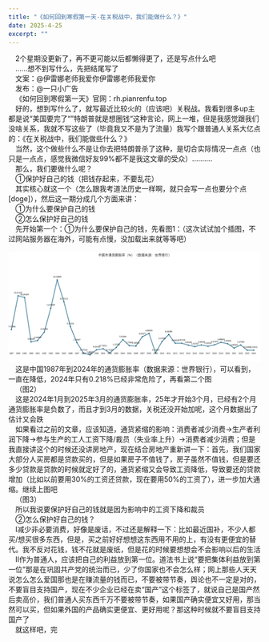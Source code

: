 ```yaml
---
title: "《如何回到寒假第一天-在关税战中，我们能做什么？》"
date: 2025-4-25
excerpt: ""
---
```

<div>

&ensp;&ensp;2个星期没更新了，再不更可能以后都懒得更了，还是写点什么吧  
&ensp;&ensp;……想不到写什么，先把结尾写了  
&ensp;&ensp;文案：@伊雷娜老师我爱你伊雷娜老师我爱你  
&ensp;&ensp;发布：@一只小广告  
&ensp;&ensp;《如何回到寒假第一天》官网：rh.pianrenfu.top  
&ensp;&ensp;好的，想到写什么了，就写最近比较火的（应该吧）关税战。我看到很多up主都是说“美国要完了“”特朗普就是想圈钱“这种言论，网上一堆，但是我感觉跟我们没啥关系，我就不写这些了（毕竟我又不是为了流量）我写个跟普通人关系大亿点的：《在关税战中，我们能做些什么？》  
&ensp;&ensp;当然，这个做些什么不是让你去把特朗普杀了这种，是切合实际情况一点点（也只是一点点，感觉我微信好友99%都不是我这文章的受众）..........  
&ensp;&ensp;那么，我们要做什么呢？  
&ensp;&ensp;①保护好自己的钱（把钱存起来，不要乱花）  
&ensp;&ensp;其实核心就这一个（怎么跟我考道法历史一样啊，就只会写一点也要分个点[doge]），然后这一期分成几个方面来讲：  
&ensp;&ensp;①为什么要保护自己的钱  
&ensp;&ensp;②怎么保护好自己的钱  
&ensp;&ensp;先开始第一个：①为什么要保护自己的钱，先看图1：（这次试试加个插图，不过网站服务器在海外，可能有点慢，没加载出来就等等吧）  
&ensp;&ensp;![图1](/assets/images/24_4_25/t1.png)  
&ensp;&ensp;这是中国1987年到2024年的通货膨胀率（数据来源：世界银行），可以看到，一直在降低，2024年只有0.218%已经非常危险了，再看第二个图  
&ensp;&ensp;（图2）  
&ensp;&ensp;这是2024年1月到2025年3月的通货膨胀率，25年才开始3个月，已经有2个月通货膨胀率是负数了，而且才到3月的数据，关税还没开始加呢，这个月数据出了估计又会跌  
&ensp;&ensp;如果看过之前的文章，应该知道，通货紧缩的影响：消费者减少消费→生产者利润下降→参与生产的工人工资下降/裁员（失业率上升）→消费者减少消费；但是我直接讲这个的时候还没讲房地产，现在结合房地产重新讲一下：首先，我们国家大部分人买房都是贷款买的，但是如果房子不值钱了，房子虽然不值钱，但是要还多少贷款是贷款的时候就定好了的，通货紧缩又会导致工资降低，导致要还的贷款增加（比如以前要用30%的工资还贷款，现在要用50%的工资了），进一步加大通缩。继续上图吧  
&ensp;&ensp;（图3）  
&ensp;&ensp;所以我说要保护好自己的钱就是因为影响中的工资下降和裁员  
&ensp;&ensp;②怎么保护好自己的钱？  
&ensp;&ensp;Ⅰ减少非必要消费，好像是废话，不过还是解释一下：比如最近国补，不少人都买/想买很多东西，但是，买之前好好想想这东西用不用的上，有没有更便宜的替代。我不反对花钱，钱不花就是废纸，但是花的时候要想想会不会影响以后的生活  
&ensp;&ensp;Ⅱ作为普通人，应该把自己的利益放到第一位。道法书上说“要把集体利益放到第一位”那是在巩固共产党的统治而已，少了你国家也不会怎么样；网上那些人天天说怎么怎么爱国那也是在赚流量的钱而已，不要被带节奏，舆论也不一定是对的，不要盲目支持国产，现在不少企业已经在卖“国产”这个标签了，就说自己是国产然后卖高价，我们普通人买东西千万不要被带节奏，如果国产确实便宜又好用，那当然可以买，但如果外国的产品确实更便宜、更好用呢？那这种时候就不要盲目支持国产了  
&ensp;&ensp;就这样吧，完  
